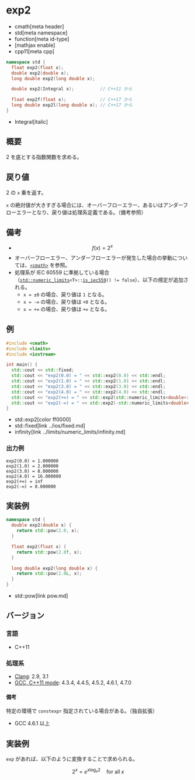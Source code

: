 # exp2
* cmath[meta header]
* std[meta namespace]
* function[meta id-type]
* [mathjax enable]
* cpp11[meta cpp]

```cpp
namespace std {
  float exp2(float x);
  double exp2(double x);
  long double exp2(long double x);

  double exp2(Integral x);          // C++11 から

  float exp2f(float x);             // C++17 から
  long double exp2l(long double x); // C++17 から
}
```
* Integral[italic]

## 概要
2 を底とする指数関数を求める。


## 戻り値
2 の `x` 乗を返す。

`x` の絶対値が大きすぎる場合には、オーバーフローエラー、あるいはアンダーフローエラーとなり、戻り値は処理系定義である。（備考参照）


## 備考
- $$ f(x) = 2^x $$
- オーバーフローエラー、アンダーフローエラーが発生した場合の挙動については、[`<cmath>`](../cmath.md) を参照。
- 処理系が IEC 60559 に準拠している場合（[`std::numeric_limits`](../limits/numeric_limits.md)`<T>::`[`is_iec559`](../limits/numeric_limits/is_iec559.md)`() != false`）、以下の規定が追加される。
	- `x = ±0` の場合、戻り値は `1` となる。
	- `x = -∞` の場合、戻り値は `+0` となる。
	- `x = +∞` の場合、戻り値は `+∞` となる。


## 例
```cpp example
#include <cmath>
#include <limits>
#include <iostream>

int main() {
  std::cout << std::fixed;
  std::cout << "exp2(0.0) = " << std::exp2(0.0) << std::endl;
  std::cout << "exp2(1.0) = " << std::exp2(1.0) << std::endl;
  std::cout << "exp2(3.0) = " << std::exp2(3.0) << std::endl;
  std::cout << "exp2(4.0) = " << std::exp2(4.0) << std::endl;
  std::cout << "exp2(+∞) = " << std::exp2(std::numeric_limits<double>::infinity()) << std::endl;
  std::cout << "exp2(-∞) = " << std::exp2(-std::numeric_limits<double>::infinity()) << std::endl;
}
```
* std::exp2[color ff0000]
* std::fixed[link ../ios/fixed.md]
* infinity[link ../limits/numeric_limits/infinity.md]

### 出力例
```
exp2(0.0) = 1.000000
exp2(1.0) = 2.000000
exp2(3.0) = 8.000000
exp2(4.0) = 16.000000
exp2(+∞) = inf
exp2(-∞) = 0.000000
```

## 実装例
```cpp
namespace std {
  double exp2(double x) {
    return std::pow(2.0, x);
  }

  float exp2(float x) {
    return std::pow(2.0f, x);
  }

  long double exp2(long double x) {
    return std::pow(2.0L, x);
  }
}
```
* std::pow[link pow.md]

## バージョン
### 言語
- C++11

### 処理系
- [Clang](/implementation.md#clang): 2.9, 3.1
- [GCC, C++11 mode](/implementation.md#gcc): 4.3.4, 4.4.5, 4.5.2, 4.6.1, 4.7.0

#### 備考
特定の環境で `constexpr` 指定されている場合がある。（独自拡張）

- GCC 4.6.1 以上


## 実装例
`exp` があれば、以下のように変換することで求められる。

$$ 2^x = e^{x \log_e 2} \quad \mathrm{for~all} \; x $$
